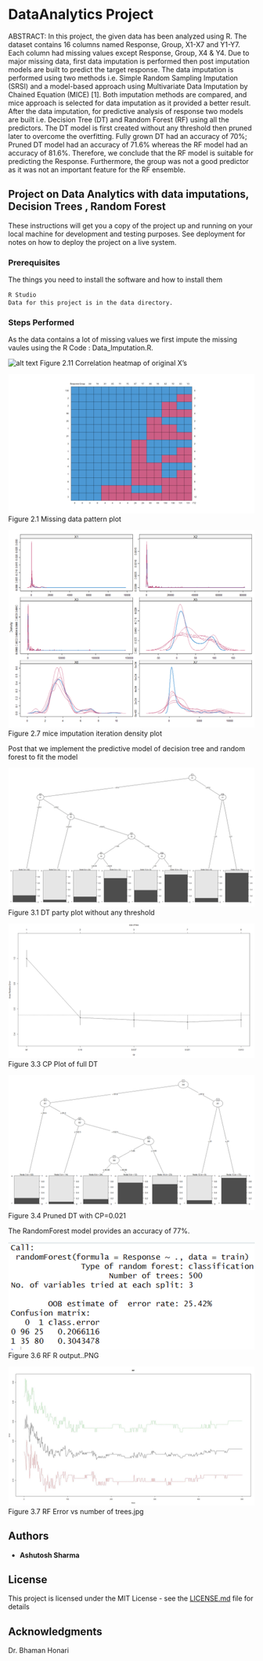 # DataAnalytics Project

ABSTRACT: In this project, the given data has been analyzed using R. The dataset contains 16 columns named Response, Group, X1-X7 and Y1-Y7. Each column had missing values except Response, Group, X4 & Y4. Due to major missing data, first data imputation is performed then post imputation models are built to predict the target response. The data imputation is performed using two methods i.e. Simple Random Sampling Imputation (SRSI) and a model-based approach using Multivariate Data Imputation by Chained Equation (MICE) [1]. Both imputation methods are compared, and mice approach is selected for data imputation as it provided a better result. After the data imputation, for predictive analysis of response two models are built i.e. Decision Tree (DT) and Random Forest (RF) using all the predictors. The DT model is first created without any threshold then pruned later to overcome the overfitting. Fully grown DT had an accuracy of 70%; Pruned DT model had an accuracy of 71.6% whereas the RF model had an accuracy of 81.6%. Therefore, we conclude that the RF model is suitable for predicting the Response. Furthermore, the group was not a good predictor as it was not an important feature for the RF ensemble.

## Project on Data Analytics with data imputations, Decision Trees , Random Forest

These instructions will get you a copy of the project up and running on your local machine for development and testing purposes. See deployment for notes on how to deploy the project on a live system.

### Prerequisites

The things you need to install the software and how to install them

```
R Studio
Data for this project is in the data directory.
```

### Steps Performed

As the data contains a lot of missing values we first impute the missing vaules using the R Code : Data_Imputation.R.


![alt text](https://github.com/gammingfreak/DataAnalytics_Project/blob/master/Visualizations/Figure%202.11%20Correlation%20heatmap%20of%20original%20X%E2%80%99s.png)
Figure 2.11 Correlation heatmap of original X’s


![alt text](https://raw.githubusercontent.com/gammingfreak/DataAnalytics_Project/master/Visualizations/Figure%202.1%20Missing%20data%20pattern%20plot.bmp)
Figure 2.1 Missing data pattern plot



![alt text](https://github.com/gammingfreak/DataAnalytics_Project/blob/master/Visualizations/Figure%202.7%20mice%20imputation%20iteration%20density%20plot.png)
Figure 2.7 mice imputation iteration density plot


Post that we implement the predictive model of decision tree and random forest to fit the model


![alt text](https://github.com/gammingfreak/DataAnalytics_Project/blob/master/Visualizations/Figure%203.1%20DT%20party%20plot%20without%20any%20threshold..jpg)
Figure 3.1 DT party plot without any threshold


![alt text](https://github.com/gammingfreak/DataAnalytics_Project/blob/master/Visualizations/Figure%203.3%20CP%20Plot%20of%20full%20DT.png)
Figure 3.3 CP Plot of full DT


![alt text](https://github.com/gammingfreak/DataAnalytics_Project/blob/master/Visualizations/Figure%203.4%20Pruned%20DT%20with%20CP%3D0.021.png)
Figure 3.4 Pruned DT with CP=0.021



The RandomForest model provides an accuracy of 77%.


![alt text](https://github.com/gammingfreak/DataAnalytics_Project/blob/master/Visualizations/Figure%203.6%20RF%20R%20output..PNG)
Figure 3.6 RF R output..PNG



![alt text](https://github.com/gammingfreak/DataAnalytics_Project/blob/master/Visualizations/Figure%203.7%20RF%20Error%20vs%20number%20of%20trees.jpg)
Figure 3.7 RF Error vs number of trees.jpg

## Authors

* **Ashutosh Sharma**


## License

This project is licensed under the MIT License - see the [LICENSE.md](LICENSE.md) file for details

## Acknowledgments

Dr. Bhaman Honari
